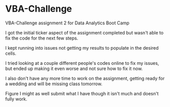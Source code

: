 # VBA-Challenge
VBA-Challenge assignment 2 for Data Analytics Boot Camp

I got the initial ticker aspect of the assignment completed but wasn't able to fix the code for the next few steps. 

I kept running into issues not getting my results to populate in the desired cells.

I tried looking at a couple different people's codes online to fix my issues, but ended up making it even worse and not sure how to fix it now.

I also don't have any more time to work on the assignment, getting ready for a wedding and will be missing class tomorrow.

Figure I might as well submit what I have though it isn't much and doesn't fully work.
